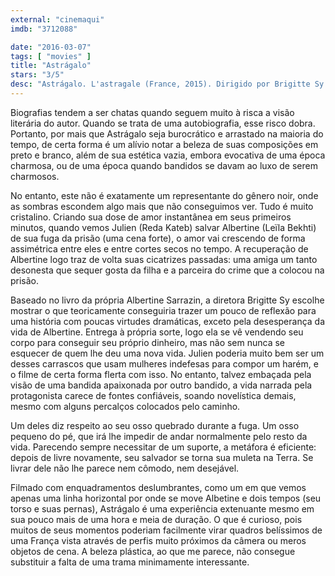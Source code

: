 ```yaml
---
external: "cinemaqui"
imdb: "3712088"

date: "2016-03-07"
tags: [ "movies" ]
title: "Astrágalo"
stars: "3/5"
desc: "Astrágalo. L'astragale (France, 2015). Dirigido por Brigitte Sy. Escrito por Serge Le Péron, Albertine Sarrazin, Brigitte Sy. Com Leïla Bekhti, Reda Kateb, Esther Garrel, Jocelyne Desverchère, India Hair, Jean-Charles Dumay, Jean-Benoît Ugeux, Delphine Chuillot, Zimsky. Crítica escrita para o site CinemAqui."
---
```

Biografias tendem a ser chatas quando seguem muito à risca a visão literária do autor. Quando se trata de uma autobiografia, esse risco dobra. Portanto, por mais que Astrágalo seja burocrático e arrastado na maioria do tempo, de certa forma é um alívio notar a beleza de suas composições em preto e branco, além de sua estética vazia, embora evocativa de uma época charmosa, ou de uma época quando bandidos se davam ao luxo de serem charmosos.

No entanto, este não é exatamente um representante do gênero noir, onde as sombras escondem algo mais que não conseguimos ver. Tudo é muito cristalino. Criando sua dose de amor instantânea em seus primeiros minutos, quando vemos Julien (Reda Kateb) salvar Albertine (Leïla Bekhti) de sua fuga da prisão (uma cena forte), o amor vai crescendo de forma assimétrica entre eles e entre cortes secos no tempo. A recuperação de Albertine logo traz de volta suas cicatrizes passadas: uma amiga um tanto desonesta que sequer gosta da filha e a parceira do crime que a colocou na prisão.

Baseado no livro da própria Albertine Sarrazin, a diretora Brigitte Sy escolhe mostrar o que teoricamente conseguiria trazer um pouco de reflexão para uma história com poucas virtudes dramáticas, exceto pela desesperança da vida de Albertine. Entrega à própria sorte, logo ela se vê vendendo seu corpo para conseguir seu próprio dinheiro, mas não sem nunca se esquecer de quem lhe deu uma nova vida. Julien poderia muito bem ser um desses carrascos que usam mulheres indefesas para compor um harém, e o filme de certa forma flerta com isso. No entanto, talvez embaçada pela visão de uma bandida apaixonada por outro bandido, a vida narrada pela protagonista carece de fontes confiáveis, soando novelística demais, mesmo com alguns percalços colocados pelo caminho.

Um deles diz respeito ao seu osso quebrado durante a fuga. Um osso pequeno do pé, que irá lhe impedir de andar normalmente pelo resto da vida. Parecendo sempre necessitar de um suporte, a metáfora é eficiente: depois de livre novamente, seu salvador se torna sua muleta na Terra. Se livrar dele não lhe parece nem cômodo, nem desejável.

Filmado com enquadramentos deslumbrantes, como um em que vemos apenas uma linha horizontal por onde se move Albetine e dois tempos (seu torso e suas pernas), Astrágalo é uma experiência extenuante mesmo em sua pouco mais de uma hora e meia de duração. O que é curioso, pois muitos de seus momentos poderiam facilmente virar quadros belíssimos de uma França vista através de perfis muito próximos da câmera ou meros objetos de cena. A beleza plástica, ao que me parece, não consegue substituir a falta de uma trama minimamente interessante.
